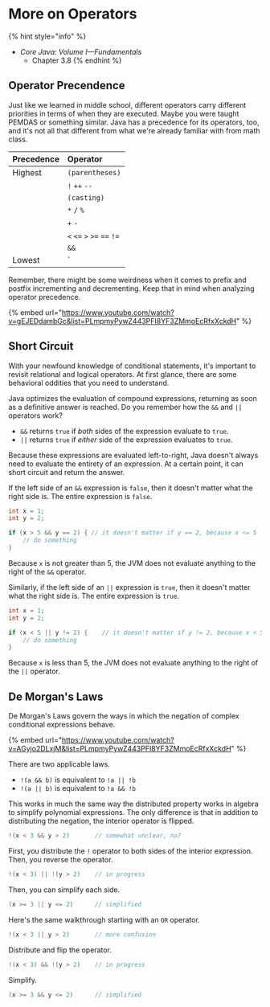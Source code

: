 # More on Operators

{% hint style="info" %}
* _Core Java: Volume I—Fundamentals_
  * Chapter 3.8
{% endhint %}

## **Operator Precendence**

Just like we learned in middle school, different operators carry different priorities in terms of when they are executed. Maybe you were taught PEMDAS or something similar. Java has a precedence for its operators, too, and it's not all that different from what we're already familiar with from math class.

| Precedence | Operator |
| :--- | :--- |
| Highest | `(parentheses)` |
|  | `!`  `++`  `--` |
|  | `(casting)` |
|  | `*` `/` `%` |
|  | `+` `-` |
|  | `<` `<=` `>` `>=` `==` `!=` |
|  | `&&` |
| Lowest | `||` |

Remember, there might be some weirdness when it comes to prefix and postfix incrementing and decrementing. Keep that in mind when analyzing operator precedence.

{% embed url="https://www.youtube.com/watch?v=gEJEDdambGc&list=PLmpmyPywZ443PFI8YF3ZMmoEcRfxXckdH" %}

## **Short Circuit**

With your newfound knowledge of conditional statements, it's important to revisit relational and logical operators. At first glance, there are some behavioral oddities that you need to understand.

Java optimizes the evaluation of compound expressions, returning as soon as a definitive answer is reached. Do you remember how the `&&` and `||` operators work?

* `&&` returns `true` if _both_ sides of the expression evaluate to `true`.
* `||` returns `true` if _either_ side of the expression evaluates to `true`.

Because these expressions are evaluated left-to-right, Java doesn't always need to evaluate the entirety of an expression. At a certain point, it can short circuit and return the answer.

If the left side of an `&&` expression is `false`, then it doesn't matter what the right side is. The entire expression is `false`.

```java
int x = 1;
int y = 2;

if (x > 5 && y == 2) { // it doesn't matter if y == 2, because x <= 5
    // do something
}
```

Because `x` is not greater than 5, the JVM does not evaluate anything to the right of the `&&` operator.

Similarly, if the left side of an `||` expression is `true`, then it doesn't matter what the right side is. The entire expression is `true`.

```java
int x = 1;
int y = 2;

if (x < 5 || y != 2) {    // it doesn't matter if y != 2, because x < 5
    // do something
}
```

Because `x` is less than 5, the JVM does not evaluate anything to the right of the `||` operator.

## **De Morgan's Laws**

De Morgan's Laws govern the ways in which the negation of complex conditional expressions behave.

{% embed url="https://www.youtube.com/watch?v=AGyjo2DLxjM&list=PLmpmyPywZ443PFI8YF3ZMmoEcRfxXckdH" %}

There are two applicable laws.

* `!(a && b)` is equivalent to `!a || !b`
* `!(a || b)` is equivalent to `!a && !b`

This works in much the same way the distributed property works in algebra to simplify polynomial expressions. The only difference is that in addition to distributing the negation, the interior operator is flipped.

```java
!(x < 3 && y > 2)       // somewhat unclear, no?
```

First, you distribute the `!` operator to both sides of the interior expression. Then, you reverse the operator.

```java
!(x < 3) || !(y > 2)    // in progress
```

Then, you can simplify each side.

```java
(x >= 3 || y <= 2)      // simplified
```

Here's the same walkthrough starting with an `OR` operator.

```java
!(x < 3 || y > 2)       // more confusion
```

Distribute and flip the operator.

```java
!(x < 3) && !(y > 2)    // in progress
```

Simplify.

```java
(x >= 3 && y <= 2)      // simplified
```

